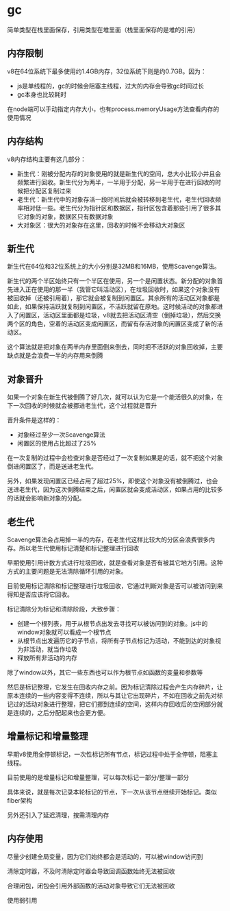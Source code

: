 # gc

简单类型在栈里面保存，引用类型在堆里面（栈里面保存的是堆的引用）

## 内存限制

v8在64位系统下最多使用约1.4GB内存，32位系统下则是约0.7GB。因为：

* js是单线程的，gc的时候会阻塞主线程，过大的内存会导致gc时间过长
* gc本身也比较耗时

在node端可以手动指定内存大小，也有process.memoryUsage方法查看内存的使用情况

## 内存结构

v8内存结构主要有这几部分：

* 新生代：刚被分配内存的对象使用的就是新生代的空间，总大小比较小并且会频繁进行回收。新生代分为两半，一半用于分配，另一半用于在进行回收的时候把分配区复制过来
* 老生代：新生代中的对象存活一段时间后就会被转移到老生代，老生代回收频率相对低一些。老生代分为指针区和数据区，指针区包含着那些引用了很多其它对象的对象，数据区只有数据对象
* 大对象区：很大的对象存在这里，回收的时候不会移动大对象区

## 新生代

新生代在64位和32位系统上的大小分别是32MB和16MB，使用Scavenge算法。

新生代的两个半区始终只有一个半区在使用，另一个是闲置状态。新分配的对象首先进入正在使用的那一半（我管它叫活动区），在垃圾回收时，如果这个对象没有被回收掉（还被引用着），那它就会被复制到闲置区。其余所有的活动区对象都是如此，如果保持活跃就复制到闲置区，不活跃就留在原地。这时候活动的对象都进入了闲置区，活动区里面都是垃圾，v8就去把活动区清空（倒掉垃圾），然后交换两个区的角色，空着的活动区变成闲置区，而留有存活对象的闲置区变成了新的活动区。

这个算法就是把对象在两半内存里面倒来倒去，同时把不活跃的对象回收掉，主要缺点就是会浪费一半的内存用来倒腾

## 对象晋升

如果一个对象在新生代被倒腾了好几次，就可以认为它是一个能活很久的对象，在下一次回收的时候就会被挪进老生代，这个过程就是晋升

晋升条件是这样的：

* 对象经过至少一次Scavenge算法
* 闲置区的使用占比超过了25%

在一次复制的过程中会检查对象是否经过了一次复制如果是的话，就不把这个对象倒进闲置区了，而是送进老生代。

另外，如果发现闲置区已经占用了超过25%，即使这个对象没有被倒腾过，也会送进老生代，因为这次倒腾结束之后，闲置区就会变成活动区，如果占用的比较多的话就会影响新对象的分配。

## 老生代

Scavenge算法会占用掉一半的内存，在老生代这样比较大的分区会浪费很多内存。所以老生代使用标记清楚和标记整理进行回收

早期使用引用计数方式进行垃圾回收，就是查看对象是否有被其它地方引用。这种方式的主要问题是无法清除循环引用的对象。

目前使用标记清除和标记整理进行垃圾回收，它通过判断对象是否可以被访问到来得知是否应该将它回收。

标记清除分为标记和清除阶段，大致步骤：

* 创建一个根列表，用于从根节点出发去寻找可以被访问到的对象。js中的window对象就可以看成一个根节点
* 从根节点出发遍历它的子节点，将所有子节点标记为活动，不能到达的对象视为非活动，就当作垃圾
* 释放所有非活动的内存

除了window以外，其它一些东西也可以作为根节点如函数的变量和参数等

然后是标记整理，它发生在回收内存之前。因为标记清除过程会产生内存碎片，让原本连续的一些内容变得不连续，所以与其让它出现碎片，不如在回收之前先对标记过的活动对象进行整理，把它们挪到连续的空间，这样内存回收后的空闲部分就是连续的，之后分配起来也会更方便。

## 增量标记和增量整理

早期v8使用全停顿标记，一次性标记所有节点，标记过程中处于全停顿，阻塞主线程。

目前使用的是增量标记和增量整理，可以每次标记一部分/整理一部分

具体来说，就是每次记录本轮标记的节点，下一次从该节点继续开始标记。类似fiber架构

另外还引入了延迟清理，按需清理内存

## 内存使用

尽量少创建全局变量，因为它们始终都会是活动的，可以被window访问到

清除定时器，不及时清除定时器会导致回调函数始终无法被回收

合理闭包，闭包会引用外部函数的活动对象导致它们无法被回收

使用弱引用
